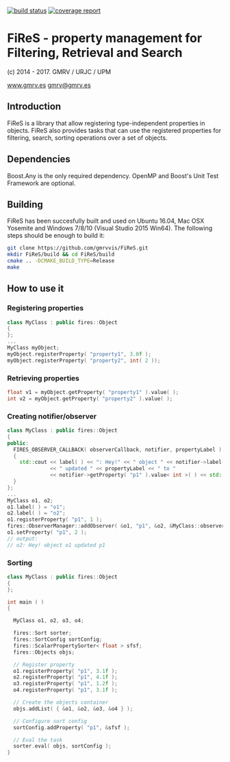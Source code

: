 [![build status](https://gitlab.gmrv.es/retrieval/FiReS/badges/master/build.svg)](https://gitlab.gmrv.es/retrieval/FiReS/commits/master)
[![coverage report](https://gitlab.gmrv.es/retrieval/FiReS/badges/master/coverage.svg)](https://gitlab.gmrv.es/retrieval/FiReS/commits/master)

# FiReS - property management for Filtering, Retrieval and Search
(c) 2014 - 2017. GMRV / URJC / UPM

www.gmrv.es
gmrv@gmrv.es

## Introduction

FiReS is a library that allow registering type-independent properties in
objects. FiReS also provides tasks that can use the registered properties for
filtering, search, sorting operations over a set of objects.

## Dependencies

Boost.Any is the only required dependency. OpenMP and Boost's Unit
Test Framework are optional.

## Building

FiReS has been succesfully built and used on Ubuntu 16.04, Mac OSX
Yosemite and Windows 7/8/10 (Visual Studio 2015 Win64). The following steps
should be enough to build it:

```bash
git clone https://github.com/gmrvvis/FiReS.git
mkdir FiReS/build && cd FiReS/build
cmake .. -DCMAKE_BUILD_TYPE=Release
make
```

## How to use it

### Registering properties
```c++
class MyClass : public fires::Object
{
};
...
MyClass myObject;
myObject.registerProperty( "property1", 3.0f );
myObject.registerProperty( "property2", int( 2 ));
```

### Retrieving properties
```c++
float v1 = myObject.getProperty( "property1" ).value( );
int v2 = myObject.getProperty( "property2" ).value( );
```

### Creating notifier/observer
```c++
class MyClass : public fires::Object
{
public:
  FIRES_OBSERVER_CALLBACK( observerCallback, notifier, propertyLabel )
  {
    std::cout << label( ) << ": Hey!" << " object " << notifier->label( )
              << " updated " << propertyLabel << " to "
              << notifier->getProperty( "p1" ).value< int >( ) << std::endl;
  }
};
...
MyClass o1, o2;
o1.label( ) = "o1";
o2.label( ) = "o2";
o1.registerProperty( "p1", 1 );
fires::ObserverManager::addObserver( &o1, "p1", &o2, &MyClass::observerCallback );
o1.setProperty( "p1", 2 );
// output:
// o2: Hey! object o1 updated p1
```

### Sorting
```c++
class MyClass : public fires::Object
{
};

int main ( )
{

  MyClass o1, o2, o3, o4;

  fires::Sort sorter;
  fires::SortConfig sortConfig;
  fires::ScalarPropertySorter< float > sfsf;
  fires::Objects objs;

  // Register property
  o1.registerProperty( "p1", 3.1f );
  o2.registerProperty( "p1", 4.1f );
  o3.registerProperty( "p1", 1.2f );
  o4.registerProperty( "p1", 3.1f );

  // Create the objects container
  objs.addList( { &o1, &o2, &o3, &o4 } );

  // Configure sort config
  sortConfig.addProperty( "p1", &sfsf );

  // Eval the task
  sorter.eval( objs, sortConfig );
}
```
